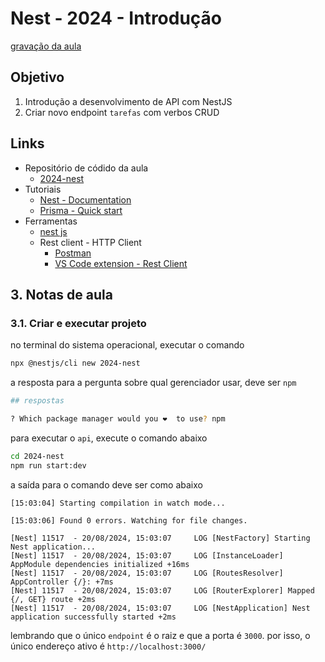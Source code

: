 # Nest - 2024 - Introdução

[gravação da aula](https://youtu.be/2aKe4ZYvMZU)

## Objetivo
1. Introdução a desenvolvimento de API com NestJS
2. Criar novo endpoint `tarefas` com verbos CRUD

## Links

- Repositório de códido da aula
  - [2024-nest](https://github.com/infoweb-pos/2024-nest)
- Tutoriais
  - [Nest - Documentation](https://docs.nestjs.com/)
  - [Prisma - Quick start](https://www.prisma.io/docs/getting-started/quickstart)
- Ferramentas
  - [nest js](https://nestjs.com/)
  - Rest client - HTTP Client
    - [Postman](https://www.postman.com/product/rest-client/)
    - [VS Code extension - Rest Client](https://marketplace.visualstudio.com/items?itemName=humao.rest-client)


## 3. Notas de aula

### 3.1. Criar e executar projeto

no terminal do sistema operacional, executar o comando

```bash
npx @nestjs/cli new 2024-nest

```

a resposta para a pergunta sobre qual gerenciador usar, deve ser `npm`

```bash
## respostas

? Which package manager would you ❤️  to use? npm

```

para executar o `api`, execute o comando abaixo

```bash
cd 2024-nest
npm run start:dev

```

a saída para o comando deve ser como abaixo

```console
[15:03:04] Starting compilation in watch mode...

[15:03:06] Found 0 errors. Watching for file changes.

[Nest] 11517  - 20/08/2024, 15:03:07     LOG [NestFactory] Starting Nest application...
[Nest] 11517  - 20/08/2024, 15:03:07     LOG [InstanceLoader] AppModule dependencies initialized +16ms
[Nest] 11517  - 20/08/2024, 15:03:07     LOG [RoutesResolver] AppController {/}: +7ms
[Nest] 11517  - 20/08/2024, 15:03:07     LOG [RouterExplorer] Mapped {/, GET} route +2ms
[Nest] 11517  - 20/08/2024, 15:03:07     LOG [NestApplication] Nest application successfully started +2ms

```

lembrando que o único `endpoint` é o raiz e que a porta é `3000`.
por isso, o único endereço ativo é `http://localhost:3000/`
